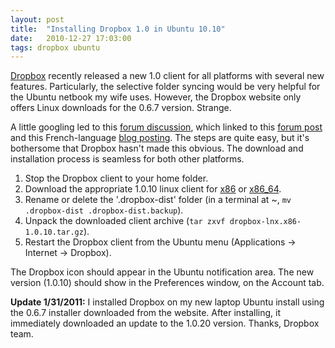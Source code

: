 ```yaml
---
layout: post
title:  "Installing Dropbox 1.0 in Ubuntu 10.10"
date:   2010-12-27 17:03:00
tags: dropbox ubuntu
---
```


[Dropbox](http://www.dropbox.com/) recently released a new 1.0 client for all platforms with several new features. Particularly, the selective folder syncing would be very helpful for the Ubuntu netbook my wife uses. However, the Dropbox website only offers Linux downloads for the 0.6.7 version. Strange.

A little googling led to this [forum discussion](http://forums.dropbox.com/topic.php?id=29015), which linked to this [forum post](http://forums.dropbox.com/topic.php?id=29000&amp;replies=46#post-182280) and this French-language [blog posting](http://blog.nicolargo.com/2010/12/comment-installer-vraiment-dropbox-1-0-sous-gnulinux.html). The steps are quite easy, but it's bothersome that Dropbox hasn't made this obvious. The download and installation process is seamless for both other platforms.

1. Stop the Dropbox client to your home folder.
1. Download the appropriate 1.0.10 linux client for [x86](http://dl-web.dropbox.com/u/17/dropbox-lnx.x86-1.0.10.tar.gz) or [x86_64](http://dl-web.dropbox.com/u/17/dropbox-lnx.x86_64-1.0.10.tar.gz).
1. Rename or delete the '.dropbox-dist' folder (in a terminal at ~, `mv .dropbox-dist .dropbox-dist.backup`).
1. Unpack the downloaded client archive (`tar zxvf dropbox-lnx.x86-1.0.10.tar.gz`).
1. Restart the Dropbox client from the Ubuntu menu (Applications -&gt; Internet -&gt; Dropbox).

The Dropbox icon should appear in the Ubuntu notification area. The new version (1.0.10) should show in the Preferences window, on the Account tab.

**Update 1/31/2011:** I installed Dropbox on my new laptop Ubuntu install using the 0.6.7 installer downloaded from the website. After installing, it immediately downloaded an update to the 1.0.20 version. Thanks, Dropbox team.
